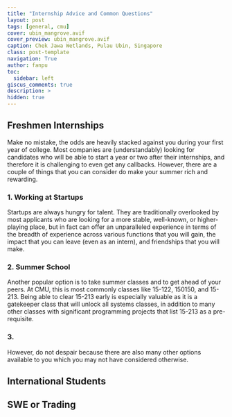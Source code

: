 ```yaml
---
title: "Internship Advice and Common Questions"
layout: post
tags: [general, cmu]
cover: ubin_mangrove.avif
cover_preview: ubin_mangrove.avif
caption: Chek Jawa Wetlands, Pulau Ubin, Singapore
class: post-template
navigation: True
author: fanpu
toc:
  sidebar: left
giscus_comments: true
description: >
hidden: true
---
```


## Freshmen Internships
Make no mistake, the odds are heavily stacked against you during your first year of college.
Most companies are (understandably) looking for candidates who will be able to start
a year or two after their internships, and therefore it is challenging to
even get any callbacks. However, there are a couple of things that you can consider
do make your summer rich and rewarding.

### 1. Working at Startups
Startups are always hungry for talent. They are traditionally overlooked by most
applicants who are looking for a more stable, well-known, or higher-playing
place, but in fact can offer an unparalleled experience in terms of the breadth
of experience across various functions that you will gain, the impact that you
can leave (even as an intern), and friendships that you will make.

### 2. Summer School
Another popular option is to take summer classes and to get ahead of your peers. At CMU, 
this is most commonly classes like 15-122, 150150, and 15-213. Being able to clear 15-213
early is especially valuable as it is a gatekeeper class that will unlock all systems
classes, in addition to many other classes with significant programming projects that
list 15-213 as a pre-requisite.

### 3. 


 <!-- and people who are willing to pick up things fast -->

However, do not despair because there are also many other options available to you which
you may not have considered otherwise. 


## International Students


## SWE or Trading
